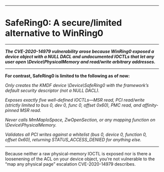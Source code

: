 ____

**SafeRing0: A secure/limited alternative to WinRing0**
=
____
***The CVE-2020-14979 vulnerability arose because WinRing0 exposed a device object with a NULL DACL and 
undocumented IOCTLs that let any user open \Device\PhysicalMemory and read/write arbitrary addresses.***
____
 
**For contrast, SafeRing0 is limited to the following as of now:**

*Only creates the KMDF device \Device\SafeRing0 with the framework’s default security descriptor (not a NULL DACL).*

*Exposes exactly five well-defined IOCTLs—MSR read, PCI read/write (strictly limited to bus 0, dev 0, func 0, offset 0x60), PMC read, and affinity-pinned MSR read.*

*Never calls MmMapIoSpace, ZwOpenSection, or any mapping function on \Device\PhysicalMemory.*

*Validates all PCI writes against a whitelist (bus 0, device 0, function 0, offset 0x60), returning STATUS_ACCESS_DENIED for anything else.*

____

Because neither a raw physical-memory IOCTL is exposed nor is there a loosenening of the ACL on your device object, 
you’re not vulnerable to the “map any physical page” escalation CVE-2020-14979 describes.
